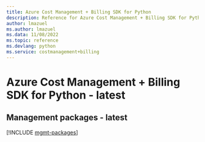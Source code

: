 ```yaml
---
title: Azure Cost Management + Billing SDK for Python
description: Reference for Azure Cost Management + Billing SDK for Python
author: lmazuel
ms.author: lmazuel
ms.data: 11/08/2022
ms.topic: reference
ms.devlang: python
ms.service: costmanagement+billing
---
```

# Azure Cost Management + Billing SDK for Python - latest

## Management packages - latest
[!INCLUDE [mgmt-packages](cost-management-+-billing-mgmt-index.md)]
